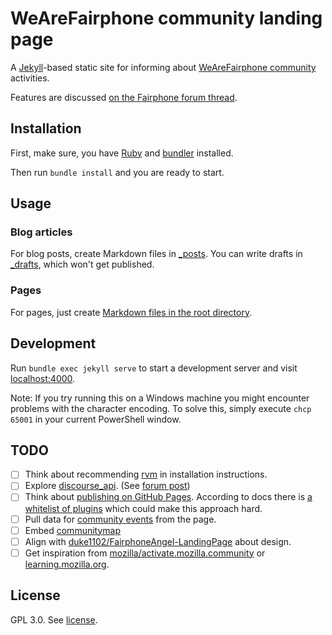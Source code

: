 # WeAreFairphone community landing page

A [Jekyll](http://jekyllrb.com/)-based static site for informing about
[WeAreFairphone community](https://www.fairphone.com/en/community/) activities.

Features are discussed [on the Fairphone forum thread](https://forum.fairphone.com/t/online-portal-for-fairphone-community/28956/).

## Installation

First, make sure, you have
[Ruby](https://www.ruby-lang.org/en/documentation/installation/) and
[bundler](https://bundler.io/) installed.

Then run `bundle install` and you are ready to start.

## Usage

### Blog articles

For blog posts, create Markdown files in [_posts](./_posts).
You can write drafts in [_drafts](./_drafts), which won't get published.

### Pages

For pages, just create [Markdown files in the root directory](https://jekyllrb.com/docs/pages/).

## Development

Run `bundle exec jekyll serve` to start a development server and visit
[localhost:4000](http://localhost:4000/).  

Note: If you try running this on a Windows machine you might encounter problems with the character encoding. To solve this, simply execute `chcp 65001` in your current PowerShell window.

## TODO

* [ ] Think about recommending [rvm](https://rvm.io/) in installation instructions.
* [ ] Explore [discourse_api](https://github.com/discourse/discourse_api). (See [forum post](https://meta.discourse.org/t/discourse-plugin-for-static-site-generators-like-jekyll-or-octopress/7965))
* [ ] Think about [publishing on GitHub Pages](https://help.github.com/articles/about-supported-custom-domains/).
      According to docs there is [a whitelist of plugins](https://help.github.com/articles/configuring-jekyll-plugins/#default-plugins) which could make this approach hard.
* [ ] Pull data for [community events](https://www.fairphone.com/en/community/events/?event-category=community-event) from the page.
* [ ] Embed [communitymap](https://forum.fairphone.com/tags/communitymap)
* [ ] Align with [duke1102/FairphoneAngel-LandingPage](https://github.com/duke1102/FairphoneAngel-LandingPage) about design.
* [ ] Get inspiration from [mozilla/activate.mozilla.community](https://github.com/mozilla/activate.mozilla.community) or [learning.mozilla.org](https://learning.mozilla.org/).

## License

GPL 3.0. See [license](./LICENSE).
